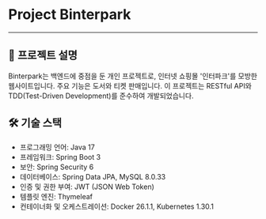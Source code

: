 # Project Binterpark
***
## 📝 프로젝트 설명
Binterpark는 백엔드에 중점을 둔 개인 프로젝트로, 인터넷 쇼핑몰 '인터파크'를 모방한 웹사이트입니다. 주요 기능은 도서와 티켓 판매입니다. 이 프로젝트는 RESTful API와 TDD(Test-Driven Development)를 준수하여 개발되었습니다.

## 🛠️ 기술 스택
- 프로그래밍 언어: Java 17
- 프레임워크: Spring Boot 3
- 보안: Spring Security 6
- 데이터베이스: Spring Data JPA, MySQL 8.0.33
- 인증 및 권한 부여: JWT (JSON Web Token)
- 템플릿 엔진: Thymeleaf
- 컨테이너화 및 오케스트레이션: Docker 26.1.1, Kubernetes 1.30.1